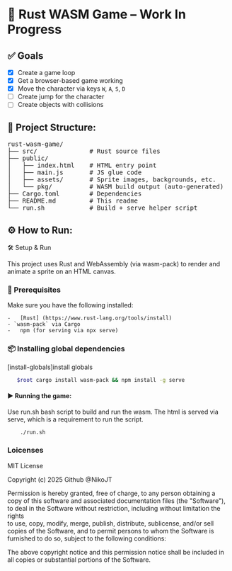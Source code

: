# 🦀 Rust WASM Game – Work In Progress

## ✅ Goals
- [x] Create a game loop
- [x] Get a browser-based game working
- [x] Move the character via keys `W`, `A`, `S`, `D`
- [ ] Create jump for the character
- [ ] Create objects with collisions

## 📁 Project Structure:
<pre>
rust-wasm-game/
├── src/              # Rust source files
├── public/
│   ├── index.html    # HTML entry point
│   ├── main.js       # JS glue code
│   ├── assets/       # Sprite images, backgrounds, etc.
│   └── pkg/          # WASM build output (auto-generated)
├── Cargo.toml        # Dependencies
├── README.md         # This readme
└── run.sh            # Build + serve helper script
</pre>
## ⚙️ How to Run:
🛠️ Setup & Run

This project uses Rust and WebAssembly (via wasm-pack) to render and animate a sprite on an HTML canvas.

### 🔧 Prerequisites
Make sure you have the following installed:

	-	[Rust] (https://www.rust-lang.org/tools/install)
	- `wasm-pack` via Cargo
	-	npm (for serving via npx serve)

### 📦 Installing global dependencies

[install-globals]install globals
```bash
   $root cargo install wasm-pack && npm install -g serve
```

#### ▶️ Running the game:
Use run.sh bash script to build and run the wasm. The html is served via serve, which is a requirement to run the script.
```bash
    ./run.sh
```

### Loicenses

MIT License

Copyright (c) 2025 Github @NikoJT

Permission is hereby granted, free of charge, to any person obtaining a copy
of this software and associated documentation files (the "Software"), to deal
in the Software without restriction, including without limitation the rights   
to use, copy, modify, merge, publish, distribute, sublicense, and/or sell      
copies of the Software, and to permit persons to whom the Software is          
furnished to do so, subject to the following conditions:

The above copyright notice and this permission notice shall be included in all
copies or substantial portions of the Software.